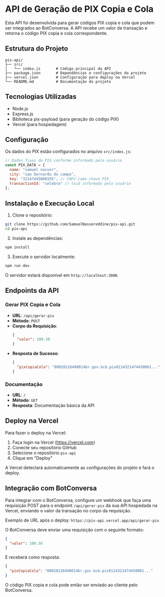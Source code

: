 # API de Geração de PIX Copia e Cola

Esta API foi desenvolvida para gerar códigos PIX copia e cola que podem ser integrados ao BotConversa. A API recebe um valor de transação e retorna o código PIX copia e cola correspondente.

## Estrutura do Projeto

```
pix-api/
├── src/
│   └── index.js       # Código principal da API
├── package.json       # Dependências e configurações do projeto
├── vercel.json        # Configuração para deploy na Vercel
└── README.md          # Documentação do projeto
```

## Tecnologias Utilizadas

- Node.js
- Express.js
- Biblioteca pix-payload (para geração do código PIX)
- Vercel (para hospedagem)

## Configuração

Os dados do PIX estão configurados no arquivo `src/index.js`:

```javascript
// Dados fixos do PIX conforme informado pelo usuário
const PIX_DATA = {
  name: "samuel nasser",
  city: "sao bernardo do campo",
  key: "32147445000195", // CNPJ como chave PIX
  transactionId: "celebra" // txid informado pelo usuário
};
```

## Instalação e Execução Local

1. Clone o repositório:
```bash
git clone https://github.com/SamuelNassereddine/pix-api.git
cd pix-api
```

2. Instale as dependências:
```bash
npm install
```

3. Execute o servidor localmente:
```bash
npm run dev
```

O servidor estará disponível em `http://localhost:3000`.

## Endpoints da API

### Gerar PIX Copia e Cola

- **URL**: `/api/gerar-pix`
- **Método**: `POST`
- **Corpo da Requisição**:
  ```json
  {
    "valor": 100.50
  }
  ```
- **Resposta de Sucesso**:
  ```json
  {
    "pixCopiaCola": "00020126490014br.gov.bcb.pix0114321474450001..."
  }
  ```

### Documentação

- **URL**: `/`
- **Método**: `GET`
- **Resposta**: Documentação básica da API

## Deploy na Vercel

Para fazer o deploy na Vercel:

1. Faça login na Vercel (https://vercel.com)
2. Conecte seu repositório GitHub
3. Selecione o repositório `pix-api`
4. Clique em "Deploy"

A Vercel detectará automaticamente as configurações do projeto e fará o deploy.

## Integração com BotConversa

Para integrar com o BotConversa, configure um webhook que faça uma requisição POST para o endpoint `/api/gerar-pix` da sua API hospedada na Vercel, enviando o valor da transação no corpo da requisição.

Exemplo de URL após o deploy: `https://pix-api.vercel.app/api/gerar-pix`

O BotConversa deve enviar uma requisição com o seguinte formato:

```json
{
  "valor": 100.50
}
```

E receberá como resposta:

```json
{
  "pixCopiaCola": "00020126490014br.gov.bcb.pix0114321474450001..."
}
```

O código PIX copia e cola pode então ser enviado ao cliente pelo BotConversa.
